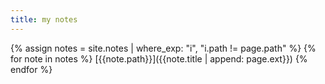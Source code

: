```yaml
---
title: my notes
---
```

{% assign notes = site.notes | where_exp: "i", "i.path != page.path" %}
{% for note in notes %}
  [{{note.path}}]({{note.title | append: page.ext}})
{% endfor %}